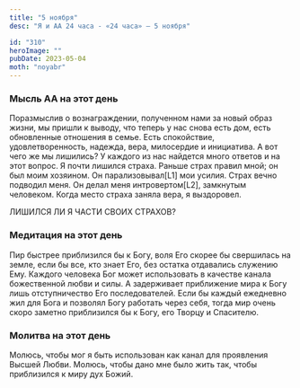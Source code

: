 ```yaml
---
title: "5 ноября"
desc: "Я и АА 24 часа - «24 часа» — 5 ноября"

id: "310"
heroImage: ""
pubDate: 2023-05-04
moth: "noyabr"
---
```


### Мысль АА на этот день

Поразмыслив о вознаграждении, полученном нами за новый образ жизни, мы пришли
к выводу, что теперь у нас снова есть дом, есть обновленные отношения в семье.
Есть спокойствие, удовлетворенность, надежда, вера, милосердие и инициатива. А
вот чего же мы лишились? У каждого из нас найдется много ответов и на этот
вопрос. Я почти лишился страха. Раньше страх правил мной; он был моим
хозяином. Он парализовывал[L1] мои усилия. Страх вечно подводил меня. Он делал
меня интровертом[L2], замкнутым человеком. Когда место страха заняла вера, я
выздоровел.

ЛИШИЛСЯ ЛИ Я ЧАСТИ СВОИХ СТРАХОВ?

### Медитация на этот день

Пир быстрее приблизился бы к Богу, воля Его скорее бы свершилась на земле,
если бы все, кто знает Его, без остатка отдавались служению Ему. Каждого
человека Бог может использовать в качестве канала божественной любви и силы. А
задерживает приближение мира к Богу лишь отступничество Его последователей.
Если бы каждый ежедневно жил для Бога и позволял Богу работать через себя,
тогда мир очень скоро заметно приблизился бы к Богу, его Творцу и Спасителю.

### Молитва на этот день

Молюсь, чтобы мог я быть использован как канал для проявления Высшей Любви.
Молюсь, чтобы дано мне было жить так, чтобы приблизился к миру дух Божий.
